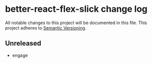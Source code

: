 # better-react-flex-slick change log

All notable changes to this project will be documented in this file.
This project adheres to [Semantic Versioning](http://semver.org/).

## Unreleased
* engage

